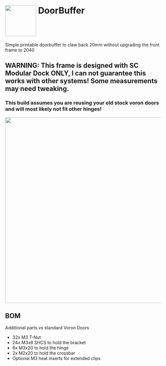 # <img src="https://github.com/Stealthchanger/DoorBuffer/blob/main/Media/DoorBuffer_logo.png" align="top" height="100" /> DoorBuffer
Simple printable doorbuffer to claw back 20mm without upgrading the front frame to 2040 

## WARNING: This frame is designed with SC Modular Dock ONLY, I can not guarantee this works with other systems! Some measurements may need tweaking.

### This build assumes you are reusing your old stock voron doors and will most likely not fit other hinges!

<img src="https://github.com/Stealthchanger/DoorBuffer/blob/main/Media/assembled.png" height="600" />


## BOM
Additional parts vs standard Voron Doors
* 32x M3 T-Nut
* 24x M3x8 SHCS to hold the bracket
* 6x M3x20 to hold the hinge
* 2x M2x20 to hold the crossbar
* Optional M3 heat inserts for extended clips

